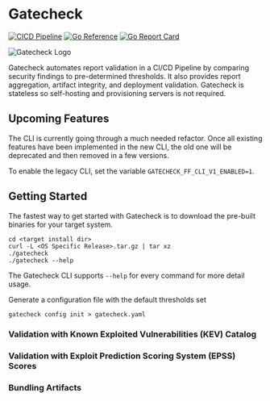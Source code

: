 # Gatecheck
[![CICD Pipeline](https://github.com/gatecheckdev/gatecheck/actions/workflows/run-test.yaml/badge.svg?branch=main)](https://github.com/gatecheckdev/gatecheck/actions/workflows/run-test.yaml)
[![Go Reference](https://pkg.go.dev/badge/github.com/gatecheckdev/gatecheck.svg)](https://pkg.go.dev/github.com/gatecheckdev/gatecheck)
[![Go Report Card](https://goreportcard.com/badge/github.com/gatecheckdev/gatecheck)](https://goreportcard.com/report/github.com/gatecheckdev/gatecheck)


![Gatecheck Logo](static/gatecheck-logo-splash-dark.png)

Gatecheck automates report validation in a CI/CD Pipeline by comparing security findings to pre-determined thresholds.
It also provides report aggregation, artifact integrity, and deployment validation.
Gatecheck is stateless so self-hosting and provisioning servers is not required.

## Upcoming Features

The CLI is currently going through a much needed refactor.
Once all existing features have been implemented in the new CLI, the old one will be deprecated and then removed in
a few versions.

To enable the legacy CLI, set the variable `GATECHECK_FF_CLI_V1_ENABLED=1`.

## Getting Started

The fastest way to get started with Gatecheck is to download the pre-built binaries for your target system.

```shell
cd <target install dir>
curl -L <OS Specific Release>.tar.gz | tar xz
./gatecheck
./gatecheck --help
```

The Gatecheck CLI supports ```--help``` for every command for more detail usage.

Generate a configuration file with the default thresholds set

```shell
gatecheck config init > gatecheck.yaml
```

### Validation with Known Exploited Vulnerabilities (KEV) Catalog 

### Validation with Exploit Prediction Scoring System (EPSS) Scores

### Bundling Artifacts
